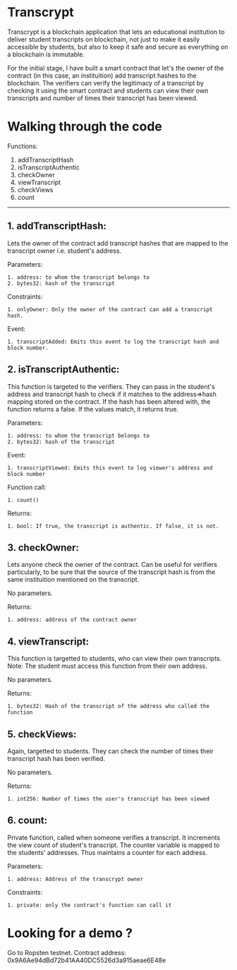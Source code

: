 # Transcrypt

Transcrypt is a blockchain application that lets an educational institution to deliver student transcripts on blockchain, not just to make it easily accessible by students, but also to keep it safe and secure as everything on a blockchain is immutable.

For the initial stage, I have built a smart contract that let's the owner of the contract (in this case, an instituition) add transcript hashes to the blockchain. The verifiers can verify the legitimacy of a transcript by checking it using the smart contract and students can view their own transcripts and number of times their transcript has been viewed.


# Walking through the code

Functions: 

  1. addTranscriptHash
  2. isTranscriptAuthentic
  3. checkOwner
  4. viewTranscript
  5. checkViews
  6. count
  
-------------------

## 1. addTranscriptHash: 

  Lets the owner of the contract add transcript hashes that are mapped to the transcript owner i.e. student's address.

  Parameters: 
    
    1. address: to whom the transcript belongs to
    2. bytes32: hash of the transcript
    
  Constraints:
  
    1. onlyOwner: Only the owner of the contract can add a transcript hash.
    
  Event:
  
    1. transcriptAdded: Emits this event to log the transcript hash and block number.
    

 ## 2. isTranscriptAuthentic:

  This function is targeted to the verifiers. They can pass in the student's address and transcript hash to check if it matches to the address=>hash mapping stored on the contract. If the hash has been altered with, the function returns a false. If the values match, it returns true.
 
  Parameters:
    
    1. address: to whom the transcript belongs to
    2. bytes32: hash of the transcript
    
  Event:
    
    1. transcriptViewed: Emits this event to log viewer's address and block number
    
  Function call:
    
    1. count()
      
  Returns:
    
    1. bool: If true, the transcript is authentic. If false, it is not.
  
  ## 3. checkOwner: 

  Lets anyone check the owner of the contract. Can be useful for verifiers particularly, to be sure that the source of the transcript hash is from the same instituition mentioned on the transcript.
  
  No parameters.
    
  Returns:
    
    1. address: address of the contract owner
      
  ## 4. viewTranscript:
    
  This function is targetted to students, who can view their own transcripts.
  Note: The student must access this function from their own address.

  No parameters.
    
  Returns: 
    
    1. bytes32: Hash of the transcript of the address who called the function
  
  ## 5. checkViews:

  Again, targetted to students. They can check the number of times their transcript hash has been verified.
  
  No parameters.
    
  Returns: 
    
    1. int256: Number of times the user's transcript has been viewed
  
  ## 6. count:

  Private function, called when someone verifies a transcript. It increments the view count of student's transcript. The counter variable is mapped to the students' addresses. Thus maintains a counter for each address.
  
  Parameters:
    
    1. address: Address of the transcrypt owner
      
  Constraints:
    
    1. private: only the contract's function can call it
    
# Looking for a demo ?
  Go to Ropsten testnet.
  Contract address: 0x9A6Ae94dBd72b41AA40DC5526d3a915aeae6E48e
  
